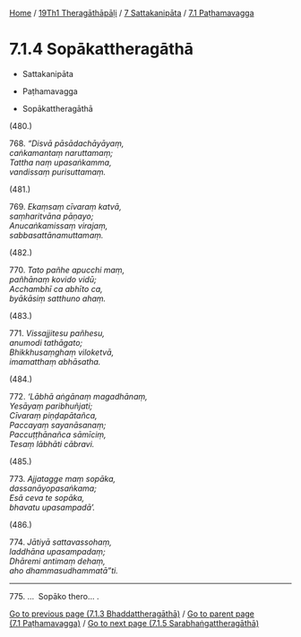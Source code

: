 
[Home](/) / [19Th1 Theragāthāpāḷi](../...md) / [7 Sattakanipāta](...md) / [7.1 Paṭhamavagga](../19Th1/7/7.1.md)

# 7.1.4 Sopākattheragāthā

* Sattakanipāta

* Paṭhamavagga

* Sopākattheragāthā

(480.)

768\. _“Disvā pāsādachāyāyaṃ,_  
_caṅkamantaṃ naruttamaṃ;_  
_Tattha naṃ upasaṅkamma,_  
_vandissaṃ purisuttamaṃ._  


(481.)

769\. _Ekaṃsaṃ cīvaraṃ katvā,_  
_saṃharitvāna pāṇayo;_  
_Anucaṅkamissaṃ virajaṃ,_  
_sabbasattānamuttamaṃ._  


(482.)

770\. _Tato pañhe apucchi maṃ,_  
_pañhānaṃ kovido vidū;_  
_Acchambhī ca abhīto ca,_  
_byākāsiṃ satthuno ahaṃ._  


(483.)

771\. _Vissajjitesu pañhesu,_  
_anumodi tathāgato;_  
_Bhikkhusaṃghaṃ viloketvā,_  
_imamatthaṃ abhāsatha._  


(484.)

772\. _‘Lābhā aṅgānaṃ magadhānaṃ,_  
_Yesāyaṃ paribhuñjati;_  
_Cīvaraṃ piṇḍapātañca,_  
_Paccayaṃ sayanāsanaṃ;_  
_Paccuṭṭhānañca sāmīciṃ,_  
_Tesaṃ lābhāti cābravi._  


(485.)

773\. _Ajjatagge maṃ sopāka,_  
_dassanāyopasaṅkama;_  
_Esā ceva te sopāka,_  
_bhavatu upasampadā’._  


(486.)

774\. _Jātiyā sattavassohaṃ,_  
_laddhāna upasampadaṃ;_  
_Dhāremi antimaṃ dehaṃ,_  
_aho dhammasudhammatā”ti._  


---

775\. …  Sopāko thero… .



[Go to previous page (7.1.3 Bhaddattheragāthā)](7.1.3.md) / [Go to parent page (7.1 Paṭhamavagga)](../19Th1/7/7.1.md) / [Go to next page (7.1.5 Sarabhaṅgattheragāthā)](7.1.5.md)


